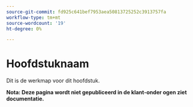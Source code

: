 ```yaml
---
source-git-commit: fd925c641bef7953aea50813725252c3913757fa
workflow-type: tm+mt
source-wordcount: '19'
ht-degree: 0%

---
```

# Hoofdstuknaam

Dit is de werkmap voor dit hoofdstuk.

**Nota: Deze pagina wordt niet gepubliceerd in de klant-onder ogen ziet documentatie.**
